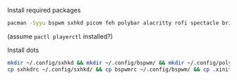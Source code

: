 Install required packages

```bash
pacman -Syyu bspwm sxhkd picom feh polybar alacritty rofi spectacle brightnessctl dunst
```

(assume `pactl playerctl` installed?)


Install dots

```bash
mkdir ~/.config/sxhkd && mkdir ~/.config/bspwm/ && mkdir ~/.config/polybar/ && mkdir ~/.config/dunst
cp sxhkdrc ~/.config/sxhkd/ && cp bspwmrc ~/.config/bspwm/ && cp .xinitrc ~ && cp config.ini ~/.config/polybar/ && cp dunstrc ~/.config/dunst/
```

